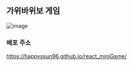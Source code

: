## 가위바위보 게임
![image](https://user-images.githubusercontent.com/59468442/127835572-d049a7c2-cb65-413a-bb2b-3c88c03d0604.png)

### 배포 주소
https://happyssun96.github.io/react_miniGame/
